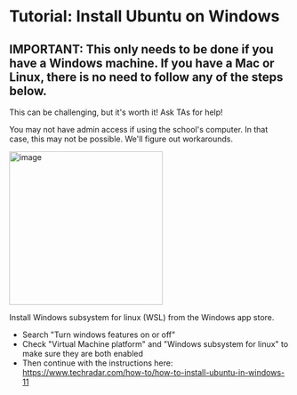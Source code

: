 # Tutorial: Install Ubuntu on Windows

## IMPORTANT: This only needs to be done if you have a Windows machine. If you have a Mac or Linux, there is no need to follow any of the steps below. 

This can be challenging, but it's worth it! Ask TAs for help!

You may not have admin access if using the school's computer. In that case, this may not be possible. We'll figure out workarounds.

<img width="276" alt="image" src="https://assets.ubuntu.com/v1/8dd99b80-ubuntu-logo14.png">

Install Windows subsystem for linux (WSL) from the Windows app store.
- Search "Turn windows features on or off"
- Check "Virtual Machine platform" and "Windows subsystem for linux" to make sure they are both enabled
- Then continue with the instructions here:
https://www.techradar.com/how-to/how-to-install-ubuntu-in-windows-11

 
